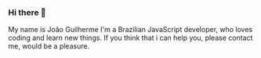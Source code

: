 ### Hi there 👋
My name is João Guilherme
I'm a Brazilian JavaScript developer, who loves coding and learn new things.
If you think that i can help you, please contact me, would be a pleasure.

<!--
**jguibrandao/jguibrandao** is a ✨ _special_ ✨ repository because its `README.md` (this file) appears on your GitHub profile.

Here are some ideas to get you started:

- 🔭 I’m currently working on ...
- 🌱 I’m currently learning ...
- 👯 I’m looking to collaborate on ...
- 🤔 I’m looking for help with ...
- 💬 Ask me about ...
- 📫 How to reach me: ...
- 😄 Pronouns: ...
- ⚡ Fun fact: ...
-->
